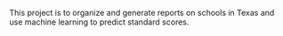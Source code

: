 This project is to organize and generate reports on schools in Texas and use machine learning to predict standard scores.
